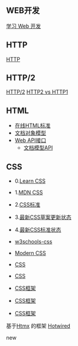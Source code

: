 WEB开发
------------

[学习 Web 开发](https://developer.mozilla.org/zh-CN/docs/Learn)

## HTTP

[HTTP](https://developer.mozilla.org/zh-CN/docs/Web/HTTP)

## HTTP/2

[HTTP/2](https://datatracker.ietf.org/doc/html/rfc9113)
[HTTP2 vs HTTP1](https://www.wallarm.com/what/what-is-http-2-and-how-is-it-different-from-http-1)

## HTML

- [在线HTML标准](https://html.spec.whatwg.org/multipage/)
- [文档对象模型](https://developer.mozilla.org/en-US/docs/Web/API/Document_Object_Model)
- [Web API接口](https://developer.mozilla.org/zh-CN/docs/Web/API)
  - [文档模型API](https://developer.mozilla.org/en-US/docs/Web/API/HTML_DOM_API)


## CSS

- 0.[Learn CSS](https://web.dev/learn/css/)
- 1.[MDN CSS](https://developer.mozilla.org/zh-CN/docs/Web/CSS)
- 2.[CSS标准](https://www.w3.org/Style/CSS/#specs)
- 3.[最新CSS草案更新状态](https://drafts.csswg.org/)
- 4.[最新CSS标准状态](https://www.w3.org/TR/css/)

- [w3schools-css](https://www.w3schools.com/css/default.asp)
- [Modern CSS](https://moderncss.dev/)
- [CSS](https://www.w3.org/Style/CSS/read.en.html)
- [CSS](https://www.w3.org/Style/CSS/learning)
- [CSS框架](https://juejin.cn/post/7235906458885701687)
- [CSS框架](https://cloud.tencent.com/developer/article/2259844)
- [CSS框架](https://segmentfault.com/a/1190000040718161)

基于[Htmx](https://htmx.org) 的框架 [Hotwired](https://hotwired.dev)

new
